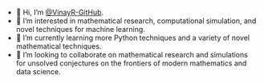- 👋 Hi, I’m [@VinayR-GitHub](https://github.com/VinayR-GitHub).
- 👀 I’m interested in mathematical research, computational simulation, and novel techniques for machine learning.
- 🌱 I’m currently learning more Python techniques and a variety of novel mathematical techniques.
- 💞️ I’m looking to collaborate on mathematical research and simulations for unsolved conjectures on the frontiers of modern mathematics and data science.
